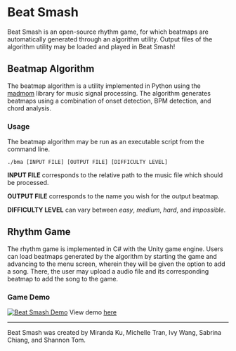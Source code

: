 # Beat Smash
Beat Smash is an open-source rhythm game, for which beatmaps are automatically generated through an algorithm utility. Output files of the algorithm utility may be loaded and played in Beat Smash!

## Beatmap Algorithm

The beatmap algorithm is a utility implemented in Python using the [madmom](https://github.com/CPJKU/madmom) library for music signal processing. The algorithm generates beatmaps using a combination of onset detection, BPM detection, and chord analysis.

### Usage

The beatmap algorithm may be run as an executable script from the command line.

`./bma [INPUT FILE] [OUTPUT FILE] [DIFFICULTY LEVEL]`

**INPUT FILE** corresponds to the relative path to the music file which should be processed.

**OUTPUT FILE** corresponds to the name you wish for the output beatmap.

**DIFFICULTY LEVEL** can vary between *easy*, *medium*, *hard*, and *impossible*.

## Rhythm Game

The rhythm game is implemented in C# with the Unity game engine. Users can load beatmaps generated by the algorithm by starting the game and advancing to the menu screen, wherein they will be given the option to add a song. There, the user may upload a audio file and its corresponding beatmap to add the song to the game.

### Game Demo

[![Beat Smash Demo](https://img.youtube.com/vi/lBA1bUy3O6I/0.jpg)](https://www.youtube.com/watch?v=lBA1bUy3O6I)
View demo [here](https://www.youtube.com/watch?v=lBA1bUy3O6I)

---

Beat Smash was created by Miranda Ku, Michelle Tran, Ivy Wang, Sabrina Chiang, and Shannon Tom.

